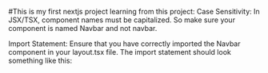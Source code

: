 #This is my first nextjs project 
learning from this project:
Case Sensitivity: In JSX/TSX, component names must be capitalized. So make sure your component is named Navbar and not navbar.

Import Statement: Ensure that you have correctly imported the Navbar component in your layout.tsx file. The import statement should look something like this: